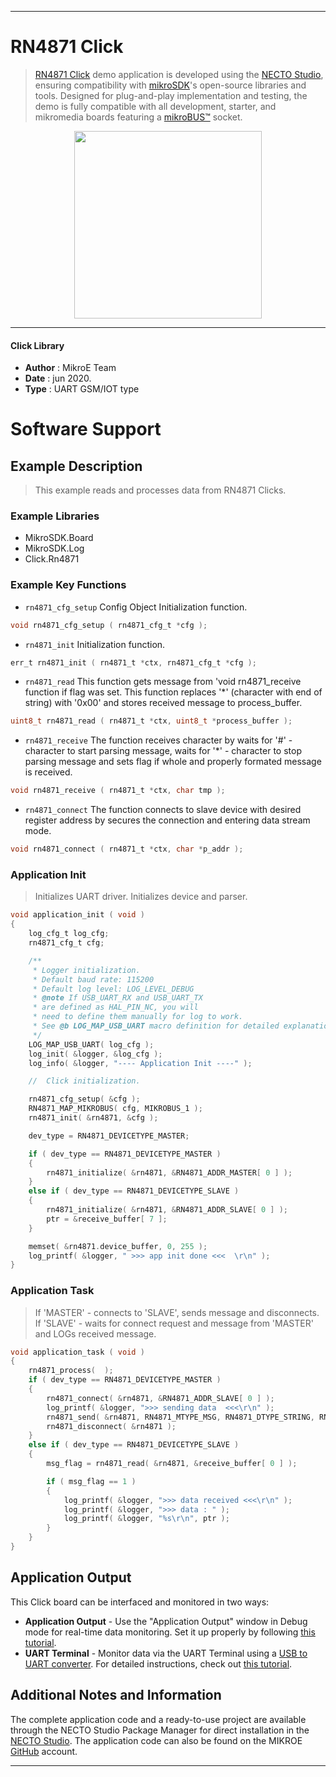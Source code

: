 
---
# RN4871 Click

> [RN4871 Click](https://www.mikroe.com/?pid_product=MIKROE-2544) demo application is developed using
the [NECTO Studio](https://www.mikroe.com/necto), ensuring compatibility with [mikroSDK](https://www.mikroe.com/mikrosdk)'s
open-source libraries and tools. Designed for plug-and-play implementation and testing, the demo is fully compatible with
all development, starter, and mikromedia boards featuring a [mikroBUS&trade;](https://www.mikroe.com/mikrobus) socket.

<p align="center">
  <img src="https://www.mikroe.com/?pid_product=MIKROE-2544&image=1" height=300px>
</p>

---

#### Click Library

- **Author**        : MikroE Team
- **Date**          : jun 2020.
- **Type**          : UART GSM/IOT type

# Software Support

## Example Description

> This example reads and processes data from RN4871 Clicks.

### Example Libraries

- MikroSDK.Board
- MikroSDK.Log
- Click.Rn4871

### Example Key Functions

- `rn4871_cfg_setup` Config Object Initialization function. 
```c
void rn4871_cfg_setup ( rn4871_cfg_t *cfg );
``` 
 
- `rn4871_init` Initialization function. 
```c
err_t rn4871_init ( rn4871_t *ctx, rn4871_cfg_t *cfg );
```

- `rn4871_read` This function gets message from 'void rn4871_receive function if flag was set. This function replaces '*' (character with end of string) with '0x00' and stores received message to process_buffer. 
```c
uint8_t rn4871_read ( rn4871_t *ctx, uint8_t *process_buffer );
```
 
- `rn4871_receive` The function receives character by waits for '#' - character to start parsing message, waits for '*' - character to stop parsing message and sets flag if whole and properly formated message is received. 
```c
void rn4871_receive ( rn4871_t *ctx, char tmp );
```

- `rn4871_connect` The function connects to slave device with desired register address by secures the connection and entering data stream mode. 
```c
void rn4871_connect ( rn4871_t *ctx, char *p_addr );
```

### Application Init

> Initializes UART driver. Initializes device and parser.

```c
void application_init ( void )
{
    log_cfg_t log_cfg;
    rn4871_cfg_t cfg;

    /** 
     * Logger initialization.
     * Default baud rate: 115200
     * Default log level: LOG_LEVEL_DEBUG
     * @note If USB_UART_RX and USB_UART_TX 
     * are defined as HAL_PIN_NC, you will 
     * need to define them manually for log to work. 
     * See @b LOG_MAP_USB_UART macro definition for detailed explanation.
     */
    LOG_MAP_USB_UART( log_cfg );
    log_init( &logger, &log_cfg );
    log_info( &logger, "---- Application Init ----" );

    //  Click initialization.

    rn4871_cfg_setup( &cfg );
    RN4871_MAP_MIKROBUS( cfg, MIKROBUS_1 );
    rn4871_init( &rn4871, &cfg );

    dev_type = RN4871_DEVICETYPE_MASTER;

    if ( dev_type == RN4871_DEVICETYPE_MASTER )
    {
        rn4871_initialize( &rn4871, &RN4871_ADDR_MASTER[ 0 ] );
    }
    else if ( dev_type == RN4871_DEVICETYPE_SLAVE )
    {
        rn4871_initialize( &rn4871, &RN4871_ADDR_SLAVE[ 0 ] );
        ptr = &receive_buffer[ 7 ];
    }

    memset( &rn4871.device_buffer, 0, 255 );
    log_printf( &logger, " >>> app init done <<<  \r\n" );
}
```

### Application Task

> If 'MASTER' - connects to 'SLAVE', sends message and disconnects. If 'SLAVE' - waits for connect request 
> and message from 'MASTER' and LOGs received message.

```c
void application_task ( void )
{
    rn4871_process(  );
    if ( dev_type == RN4871_DEVICETYPE_MASTER )
    {
        rn4871_connect( &rn4871, &RN4871_ADDR_SLAVE[ 0 ] );
        log_printf( &logger, ">>> sending data  <<<\r\n" );
        rn4871_send( &rn4871, RN4871_MTYPE_MSG, RN4871_DTYPE_STRING, RN4871_ID_MASTER, &message_payload[ 0 ] );
        rn4871_disconnect( &rn4871 );
    }
    else if ( dev_type == RN4871_DEVICETYPE_SLAVE )
    {
        msg_flag = rn4871_read( &rn4871, &receive_buffer[ 0 ] );

        if ( msg_flag == 1 )
        {
            log_printf( &logger, ">>> data received <<<\r\n" );
            log_printf( &logger, ">>> data : " );
            log_printf( &logger, "%s\r\n", ptr );     
        }
    }
}
```

## Application Output

This Click board can be interfaced and monitored in two ways:
- **Application Output** - Use the "Application Output" window in Debug mode for real-time data monitoring.
Set it up properly by following [this tutorial](https://www.youtube.com/watch?v=ta5yyk1Woy4).
- **UART Terminal** - Monitor data via the UART Terminal using
a [USB to UART converter](https://www.mikroe.com/click/interface/usb?interface*=uart,uart). For detailed instructions,
check out [this tutorial](https://help.mikroe.com/necto/v2/Getting%20Started/Tools/UARTTerminalTool).

## Additional Notes and Information

The complete application code and a ready-to-use project are available through the NECTO Studio Package Manager for 
direct installation in the [NECTO Studio](https://www.mikroe.com/necto). The application code can also be found on
the MIKROE [GitHub](https://github.com/MikroElektronika/mikrosdk_click_v2) account.

---
